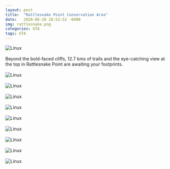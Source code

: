 ```yaml
---
layout: post
title:  "Rattlesnake Point Conservation Area"
date:   2020-06-28 18:52:52 -0400
img: rattlesnake.png
categories: GTA
tags: GTA
---
```


![Linux]({{site.baseurl}}/images/rattlesnake.png)
<br>
<br>
Beyond the bold-faced cliffs, 12.7 kms of trails and the eye-catching view at the top in Rattlesnake Point are awaiting your footprints.
<br>
<br>
![Linux]({{site.baseurl}}/images/rattlesnake1.jpg)
<br>
<br>
![Linux]({{site.baseurl}}/images/rattlesnake2.jpg)
<br>
<br>
![Linux]({{site.baseurl}}/images/rattlesnake3.jpg)
<br>
<br>
![Linux]({{site.baseurl}}/images/rattlesnake4.jpg)
<br>
<br>
![Linux]({{site.baseurl}}/images/rattlesnake5.jpg)
<br>
<br>
![Linux]({{site.baseurl}}/images/rattlesnake6.jpg)
<br>
<br>
![Linux]({{site.baseurl}}/images/rattlesnake7.jpg)
<br>
<br>
![Linux]({{site.baseurl}}/images/rattlesnake8.jpg)
<br>
<br>
![Linux]({{site.baseurl}}/images/rattlesnake9.jpg)
